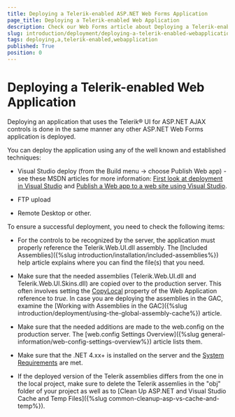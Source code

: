 ```yaml
---
title: Deploying a Telerik-enabled ASP.NET Web Forms Application
page_title: Deploying a Telerik-enabled Web Application
description: Check our Web Forms article about Deploying a Telerik-enabled Web Application.
slug: introduction/deployment/deploying-a-telerik-enabled-webapplication
tags: deploying,a,telerik-enabled,webapplication
published: True
position: 0
---
```


# Deploying a Telerik-enabled Web Application



 

Deploying an application that uses the Telerik® UI for ASP.NET AJAX controls is done in the same manner any other ASP.NET Web Forms application is deployed.

You can deploy the application using any of the well known and established techniques:

* Visual Studio deploy (from the Build menu -> choose Publish Web app) - see these MSDN articles for more information: [First look at deployment in Visual Studio](https://docs.microsoft.com/en-us/visualstudio/deployment/deploying-applications-services-and-components?view=vs-2019) and [Publish a Web app to a web site using Visual Studio](https://docs.microsoft.com/en-us/visualstudio/deployment/quickstart-deploy-to-a-web-site?view=vs-2019).

* FTP upload

* Remote Desktop or other.

To ensure a successful deployment, you need to check the following items:

* For the controls to be recognized by the server, the application must properly reference the Telerik.Web.UI.dll assembly. The [Included Assemblies]({%slug introduction/installation/included-assemblies%}) help article explains where you can find the file(s) that you need.

* Make sure that the needed assemblies (Telerik.Web.UI.dll and Telerik.Web.UI.Skins.dll) are copied over to the production server. This often involves setting the [CopyLocal](https://docs.microsoft.com/en-us/visualstudio/ide/managing-references-in-a-project?view=vs-2019#references-to-shared-components-at-run-time) property of the Web Application reference to *true*.
In case you are deploying the assemblies in the GAC, examine the [Working with Assemblies in the GAC]({%slug introduction/deployment/using-the-global-assembly-cache%}) article.

* Make sure that the needed additions are made to the web.config on the production server. The	[web.config Settings Overview]({%slug general-information/web-config-settings-overview%}) article lists them.

* Make sure that the .NET 4.xx+ is installed on the server and the [System Requirements](https://www.telerik.com/aspnet-ajax/tech-sheets/system-requirements) are met.

* If the deployed version of the Telerik assemblies differs from the one in the local project, make sure to delete the Telerik assemlies in the "obj" folder of your project as well as to [Clean Up ASP.NET and Visual Studio Cache and Temp Files]({%slug common-cleanup-asp-vs-cache-and-temp%}).

  

   
